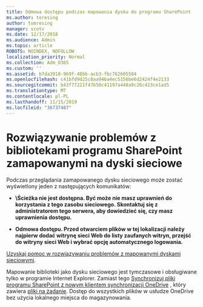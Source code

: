 ```yaml
---
title: Odmowa dostępu podczas mapowania dysku do programu SharePoint
ms.author: toresing
author: tomresing
manager: scotv
ms.date: 12/17/2018
ms.audience: Admin
ms.topic: article
ROBOTS: NOINDEX, NOFOLLOW
localization_priority: Normal
ms.collection: Adm_O365
ms.custom: ''
ms.assetid: b7da3918-969f-40bb-acb3-fbc762605504
ms.openlocfilehash: c41bfd9d25c8aa946a4ec5156be6d2424f4e2133
ms.sourcegitcommit: b43f77221f47b50c41197a448a9c26c423ce1ad5
ms.translationtype: MT
ms.contentlocale: pl-PL
ms.lasthandoff: 11/15/2019
ms.locfileid: "36737487"
---
```

# <a name="fix-problems-with-sharepoint-libraries-mapped-to-network-drives"></a>Rozwiązywanie problemów z bibliotekami programu SharePoint zamapowanymi na dyski sieciowe

Podczas przeglądania zamapowanego dysku sieciowego może zostać wyświetlony jeden z następujących komunikatów:
  
- **\\Ścieżka nie jest dostępna. Być może nie masz uprawnień do korzystania z tego zasobu sieciowego. Skontaktuj się z administratorem tego serwera, aby dowiedzieć się, czy masz uprawnienia dostępu.**

- **Odmowa dostępu. Przed otwarciem plików w tej lokalizacji należy najpierw dodać witrynę sieci Web do listy zaufanych witryn, przejść do witryny sieci Web i wybrać opcję automatycznego logowania.**

[Uzyskaj pomoc w rozwiązywaniu problemów z mapowanymi dyskami sieciowymi](https://docs.microsoft.com/sharepoint/support/administration/troubleshoot-mapped-network-drives).
  
Mapowanie biblioteki jako dysku sieciowego jest tymczasowe i obsługiwane tylko w programie Internet Explorer. Zamiast tego [Synchronizuj pliki programu SharePoint z nowym klientem synchronizacji OneDrive](https://support.office.com/article/6de9ede8-5b6e-4503-80b2-6190f3354a88.aspx) , który zawiera [pliki na żądanie](https://support.office.com/article/0e6860d3-d9f3-4971-b321-7092438fb38e.aspx). Dostęp do wszystkich plików w usłudze OneDrive bez użycia lokalnego miejsca do magazynowania.
  